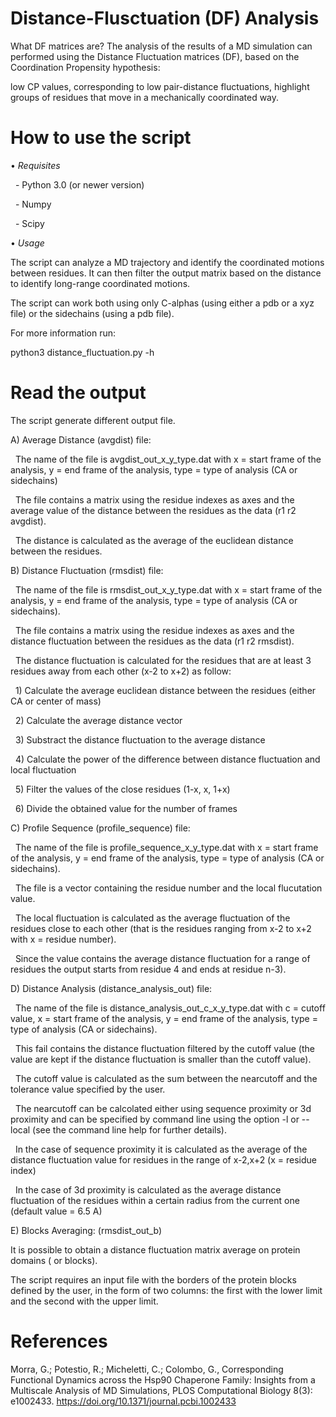 # Distance-Flusctuation (DF) Analysis

What DF matrices are?
The analysis of the results of a MD simulation can performed using the Distance Fluctuation matrices (DF), based on the Coordination Propensity hypothesis:

low CP values, corresponding to low pair-distance fluctuations, highlight groups of residues that move in a mechanically coordinated way.

# How to use the script

• _Requisites_

  - Python 3.0 (or newer version)

  - Numpy

  - Scipy

• _Usage_

The script can analyze a MD trajectory and identify the coordinated motions between residues. It can then filter the output matrix based on the distance to identify long-range coordinated motions.

The script can work both using only C-alphas (using either a pdb or a xyz file) or the sidechains (using a pdb file).

For more information run:

python3 distance_fluctuation.py -h



# Read the output

The script generate different output file.

A) Average Distance (avgdist) file:

  The name of the file is avgdist_out_x_y_type.dat with x = start frame of the analysis, y = end frame of the analysis, type = type of analysis (CA or sidechains)

  The file contains a matrix using the residue indexes as axes and the average value of the distance between the residues as the data (r1 r2 avgdist).

  The distance is calculated as the average of the euclidean distance between the residues.

B) Distance Fluctuation (rmsdist) file:

  The name of the file is rmsdist_out_x_y_type.dat with x = start frame of the analysis, y = end frame of the analysis, type = type of analysis (CA or sidechains).

  The file contains a matrix using the residue indexes as axes and the distance fluctuation between the residues as the data (r1 r2 rmsdist).

  The distance fluctuation is calculated for the residues that are at least 3 residues away from each other (x-2 to x+2) as follow:

  1) Calculate the average euclidean distance between the residues (either CA or center of mass)

  2) Calculate the average distance vector

  3) Substract the distance fluctuation to the average distance

  4) Calculate the power of the difference between distance fluctuation and local fluctuation

  5) Filter the values of the close residues (1-x, x, 1+x)

  6) Divide the obtained value for the number of frames

C) Profile Sequence (profile_sequence) file:

  The name of the file is profile_sequence_x_y_type.dat with x = start frame of the analysis, y = end frame of the analysis, type = type of analysis (CA or sidechains).

  The file is a vector containing the residue number and the local flucutation value.

  The local fluctuation is calculated as the average fluctuation of the residues close to each other (that is the residues ranging from x-2 to x+2 with x = residue number).

  Since the value contains the average distance fluctuation for a range of residues the output starts from residue 4 and ends at residue n-3).

D) Distance Analysis (distance_analysis_out) file:

  The name of the file is distance_analysis_out_c_x_y_type.dat with c = cutoff value, x = start frame of the analysis, y = end frame of the analysis, type = type of analysis (CA or sidechains).

  This fail contains the distance fluctuation filtered by the cutoff value (the value are kept if the distance fluctuation is smaller than the cutoff value).

  The cutoff value is calculated as the sum between the nearcutoff and the tolerance value specified by the user.

  The nearcutoff can be calcolated either using sequence proximity or 3d proximity and can be specified by command line using the option -l or --local (see the command line help for further details).

  In the case of sequence proximity it is calculated as the average of the distance fluctuation value for residues in the range of x-2,x+2 (x = residue index)

  In the case of 3d proximity is calculated as the average distance fluctuation of the residues within a certain radius from the current one (default value = 6.5 A)

E) Blocks Averaging: (rmsdist_out_b)

It is possible to obtain a distance fluctuation matrix average on protein domains ( or blocks).

The script requires an input file with the borders of the protein blocks defined by the user, in the form of two columns: the first with the lower limit and the second with the upper limit.

# References
Morra, G.; Potestio, R.; Micheletti, C.; Colombo, G., Corresponding Functional Dynamics across the Hsp90 Chaperone Family: Insights from a Multiscale Analysis of MD Simulations, PLOS Computational Biology 8(3): e1002433. https://doi.org/10.1371/journal.pcbi.1002433
